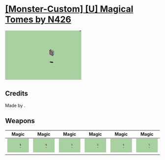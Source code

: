 # [\[Monster-Custom\] \[U\] Magical Tomes by N426](./)
 

<img src="./6.%20Magic%20(Dark)/Magic_000.png" alt="[Monster-Custom] [U] Magical Tomes by N426 standing" />

## Credits

Made by .

## Weapons
 

|Magic |Magic |Magic |Magic |Magic |Magic |
|  :---: | :---: | :---: | :---: | :---: | :---: |
| <img alt="Magic animation" src="./6.%20Magic%20(Dark)/Magic.gif" /> | <img alt="Magic animation" src="./6.%20Magic%20(Fire)/Magic.gif" /> | <img alt="Magic animation" src="./6.%20Magic%20(Ice)/Magic.gif" /> | <img alt="Magic animation" src="./6.%20Magic%20(Light)/Magic.gif" /> | <img alt="Magic animation" src="./6.%20Magic%20(Thunder)/Magic.gif" /> | <img alt="Magic animation" src="./6.%20Magic%20(Wind)/Magic.gif" /> |
